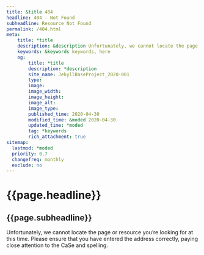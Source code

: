 ```yaml
---
title: &title 404
headline: 404 - Not Found
subheadline: Resource Not Found
permalink: /404.html
meta:
    title: *title
    description: &description Unfortunately, we cannot locate the page or resource you’re looking for at this time. Please ensure that you have entered the address correctly, paying close attention to the CaSe and spelling.
    keywords: &keywords keywords, here
    og:
        title: *title
        description: *description
        site_name: JekyllBaseProject_2020-001
        type: 
        image: 
        image_width: 
        image_height: 
        image_alt: 
        image_type: 
        published_time: 2020-04-30
        modified_time: &moded 2020-04-30
        updated_time: *moded
        tag: *keywords
        rich_attachment: true
sitemap:
  lastmod: *moded
  priority: 0.7
  changefreq: monthly
  exclude: no
---
```

# {{page.headline}}
##  {{page.subheadline}}
Unfortunately, we cannot locate the page or resource you’re looking for at this time. Please ensure that you have entered the address correctly, paying close attention to the CaSe and spelling.
